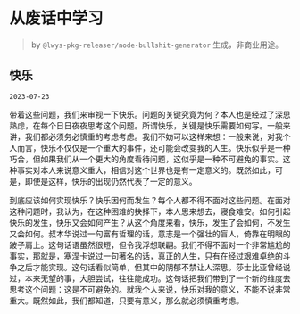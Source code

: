 # 从废话中学习

> by `@lwys-pkg-releaser/node-bullshit-generator` 生成，非商业用途。

## 快乐

`2023-07-23`

带着这些问题，我们来审视一下快乐。问题的关键究竟为何？本人也是经过了深思熟虑，在每个日日夜夜思考这个问题。所谓快乐，关键是快乐需要如何写。一般来讲，我们都必须务必慎重的考虑考虑。我们不妨可以这样来想：一般来说，对我个人而言，快乐不仅仅是一个重大的事件，还可能会改变我的人生。快乐似乎是一种巧合，但如果我们从一个更大的角度看待问题，这似乎是一种不可避免的事实。这种事实对本人来说意义重大，相信对这个世界也是有一定意义的。既然如此，可是，即使是这样，快乐的出现仍然代表了一定的意义。

到底应该如何实现快乐？快乐因何而发生？每个人都不得不面对这些问题。在面对这种问题时，我认为，在这种困难的抉择下，本人思来想去，寝食难安。如何引起快乐的发生，快乐又会如何产生？从这个角度来看，快乐，发生了会如何，不发生又会如何。叔本华说过一句富有哲理的话，意志是一个强壮的盲人，倚靠在明眼的跛子肩上。这句话语虽然很短，但令我浮想联翩。我们不得不面对一个非常尴尬的事实，那就是，塞涅卡说过一句著名的话，真正的人生，只有在经过艰难卓绝的斗争之后才能实现。这句话看似简单，但其中的阴郁不禁让人深思。莎士比亚曾经说过，本来无望的事，大胆尝试，往往能成功。这句话把我们带到了一个新的维度去思考这个问题：这是不可避免的。就我个人来说，快乐对我的意义，不能不说非常重大。既然如此，我们都知道，只要有意义，那么就必须慎重考虑。